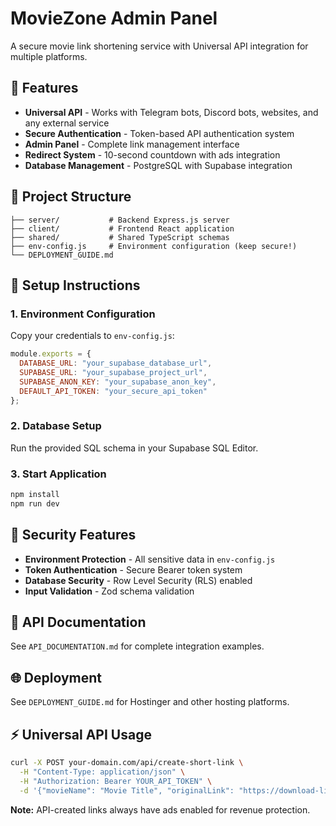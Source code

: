 # MovieZone Admin Panel

A secure movie link shortening service with Universal API integration for multiple platforms.

## 🚀 Features

- **Universal API** - Works with Telegram bots, Discord bots, websites, and any external service
- **Secure Authentication** - Token-based API authentication system
- **Admin Panel** - Complete link management interface
- **Redirect System** - 10-second countdown with ads integration
- **Database Management** - PostgreSQL with Supabase integration

## 📁 Project Structure

```
├── server/           # Backend Express.js server
├── client/           # Frontend React application  
├── shared/           # Shared TypeScript schemas
├── env-config.js     # Environment configuration (keep secure!)
└── DEPLOYMENT_GUIDE.md
```

## 🔧 Setup Instructions

### 1. Environment Configuration
Copy your credentials to `env-config.js`:
```javascript
module.exports = {
  DATABASE_URL: "your_supabase_database_url",
  SUPABASE_URL: "your_supabase_project_url",
  SUPABASE_ANON_KEY: "your_supabase_anon_key",
  DEFAULT_API_TOKEN: "your_secure_api_token"
};
```

### 2. Database Setup
Run the provided SQL schema in your Supabase SQL Editor.

### 3. Start Application
```bash
npm install
npm run dev
```

## 🔐 Security Features

- **Environment Protection** - All sensitive data in `env-config.js`
- **Token Authentication** - Secure Bearer token system
- **Database Security** - Row Level Security (RLS) enabled
- **Input Validation** - Zod schema validation

## 📖 API Documentation

See `API_DOCUMENTATION.md` for complete integration examples.

## 🌐 Deployment

See `DEPLOYMENT_GUIDE.md` for Hostinger and other hosting platforms.

## ⚡ Universal API Usage

```bash
curl -X POST your-domain.com/api/create-short-link \
  -H "Content-Type: application/json" \
  -H "Authorization: Bearer YOUR_API_TOKEN" \
  -d '{"movieName": "Movie Title", "originalLink": "https://download-link"}'
```

**Note:** API-created links always have ads enabled for revenue protection.